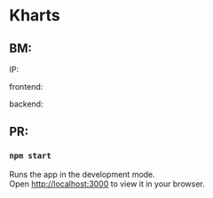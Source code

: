 # Kharts

## ВМ:

IP:

frontend:

backend:

## PR:



### `npm start`

Runs the app in the development mode.\
Open [http://localhost:3000](http://localhost:3000) to view it in your browser.
